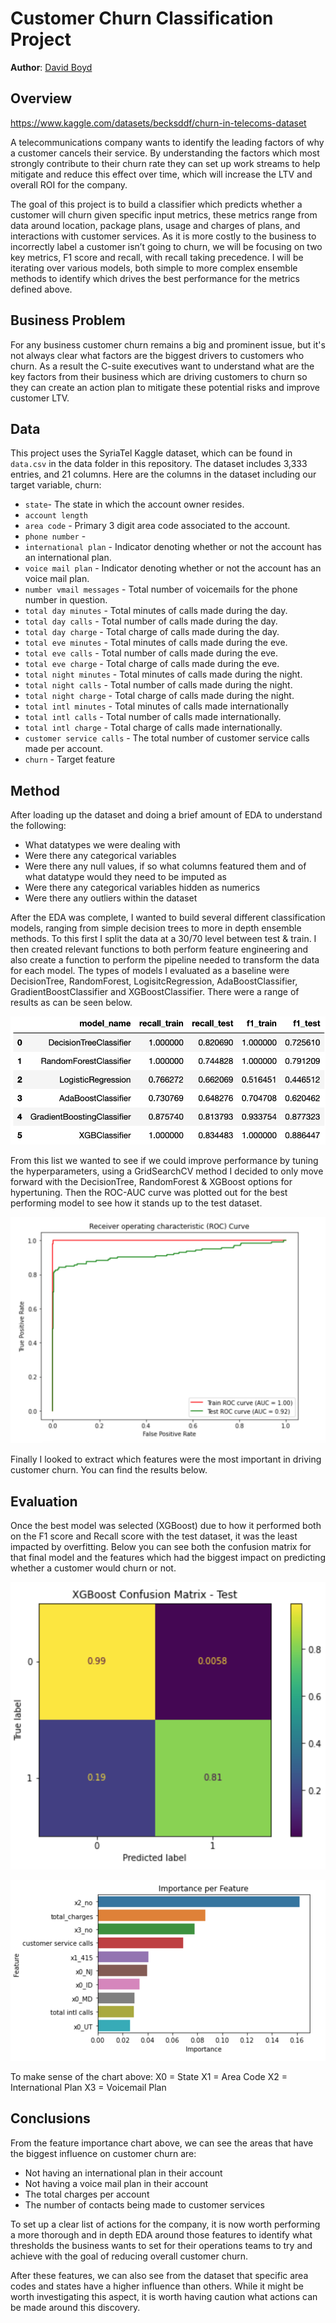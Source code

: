 # Customer Churn Classification Project

**Author**: [David Boyd](mailto:dboyd580@gmail.com)


## Overview

https://www.kaggle.com/datasets/becksddf/churn-in-telecoms-dataset

A telecommunications company wants to identify the leading factors of why a customer cancels their service. By understanding the factors which most strongly contribute to their churn rate they can set up work streams to help mitigate and reduce this effect over time, which will increase the LTV and overall ROI for the company. 

The goal of this project is to build a classifier which predicts whether a customer will churn given specific input metrics, these metrics range from data around location, package plans, usage and charges of plans, and interactions with customer services. As it is more costly to the business to incorrectly label a customer isn’t going to churn, we will be focusing on two key metrics, F1 score and recall, with recall taking precedence. I will be iterating over various models, both simple to more complex ensemble methods to identify which drives the best performance for the metrics defined above.

## Business Problem

For any business customer churn remains a big and prominent issue, but it's not always clear what factors are the biggest drivers to customers who churn. As a result the C-suite executives want to understand what are the key factors from their business which are driving customers to churn so they can create an action plan to mitigate these potential risks and improve customer LTV.


## Data

This project uses the SyriaTel Kaggle dataset, which can be found in `data.csv` in the data folder in this repository. The dataset includes 3,333 entries, and 21 columns.  Here are the columns in the dataset including our target variable, churn:

* `state`- The state in which the account owner resides.
* `account length`
* `area code` - Primary 3 digit area code associated to the account.
* `phone number` - 
* `international plan` - Indicator denoting whether or not the account has an international plan.
* `voice mail plan` - Indicator denoting whether or not the account has an voice mail plan.
* `number vmail messages` - Total number of voicemails for the phone number in question.
* `total day minutes` - Total minutes of calls made during the day.
* `total day calls` - Total number of calls made during the day. 
* `total day charge` - Total charge of calls made during the day.
* `total eve minutes` - Total minutes of calls made during the eve.
* `total eve calls` - Total number of calls made during the eve.  
* `total eve charge` - Total charge of calls made during the eve.
* `total night minutes` - Total minutes of calls made during the night.
* `total night calls` - Total number of calls made during the night.  
* `total night charge` - Total charge of calls made during the night.
* `total intl minutes` - Total minutes of calls made internationally
* `total intl calls` - Total number of calls made internationally.
* `total intl charge` - Total charge of calls made internationally.
* `customer service calls` - The total number of customer service calls made per account.
* `churn` - Target feature

## Method

After loading up the dataset and doing a brief amount of EDA to understand the following:
* What datatypes we were dealing with
* Were there any categorical variables
* Were there any null values, if so what columns featured them and of what datatype would they need to be imputed as
* Were there any categorical variables hidden as numerics
* Were there any outliers within the dataset

After the EDA was complete, I wanted to build several different classification models, ranging from simple decision trees to more in depth ensemble methods. To this first I split the data at a 30/70 level between test & train. I then created relevant functions to both perform feature engineering and also create a function to perform the pipeline needed to transform the data for each model. The types of models I evaluated as a baseline were DecisionTree, RandomForest, LogisitcRegression, AdaBoostClassifier, GradientBoostClassifier and XGBoostClassifier. There were a range of results as can be seen below.

![baseline_model_performance](https://github.com/db495/Customer_churn_classification_project/blob/main/images/baseline_model_performance.png)

From this list we wanted to see if we could improve performance by tuning the hyperparameters, using a GridSearchCV method I decided to only move forward with the DecisionTree, RandomForest & XGBoost options for hypertuning. Then the ROC-AUC curve was plotted out for the best performing model to see how it stands up to the test dataset.

![roc_auc_curve](https://github.com/db495/Customer_churn_classification_project/blob/main/images/roc_auc_curve.png)

Finally I looked to extract which features were the most important in driving customer churn. You can find the results below.

## Evaluation

Once the best model was selected (XGBoost) due to how it performed both on the F1 score and Recall score with the test dataset, it was the least impacted by overfitting. Below you can see both the confusion matrix for that final model and the features which had the biggest impact on predicting whether a customer would churn or not.

![confusion_matrix](https://github.com/db495/Customer_churn_classification_project/blob/main/images/confusion_matrix.png)

![most_imp_features](https://github.com/db495/Customer_churn_classification_project/blob/main/images/most_imp_features.png)

To make sense of the chart above:
X0 = State
X1 = Area Code
X2 = International Plan
X3 = Voicemail Plan

## Conclusions
From the feature importance chart above, we can see the areas that have the biggest influence on customer churn are:

* Not having an international plan in their account
* Not having a voice mail plan in their account
* The total charges per account
* The number of contacts being made to customer services

To set up a clear list of actions for the company, it is now worth performing a more thorough and in depth EDA around those features to identify what thresholds the business wants to set for their operations teams to try and achieve with the goal of reducing overall customer churn.

After these features, we can also see from the dataset that specific area codes and states have a higher influence than others. While it might be worth investigating this aspect, it is worth having caution what actions can be made around this discovery.


